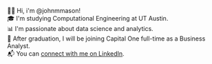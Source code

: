 👋🏼 Hi, i'm @johnmmason!  
🎓 I'm studying Computational Engineering at UT Austin.  
📊 I'm passionate about data science and analytics.  
👔 After graduation, I will be joining Capital One full-time as a Business Analyst.  
📬 You can [connect with me on LinkedIn](https://www.linkedin.com/in/jmatthewmason/).

<!---
johnmmason/johnmmason is a ✨ special ✨ repository because its `README.md` (this file) appears on your GitHub profile.
You can click the Preview link to take a look at your changes.
--->
